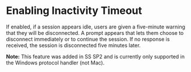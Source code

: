 [title]: # (Enabling Inactivity Timeout)
[tags]: # (Session Recording)
[priority]: # (1000)

# Enabling Inactivity Timeout

If enabled, if a session appears idle, users are given a five-minute warning that they will be disconnected. A prompt appears that lets them choose to disconnect immediately or to continue the session. If no response is received, the session is disconnected five minutes later.

**Note:** This feature was added in SS SP2 and is currently only supported in the Windows protocol handler (not Mac).
